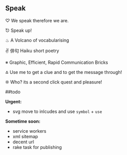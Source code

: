 ## Speak
♡ We speak therefore we are.

⎋ Speak up!

♨ A Volcano of vocabularising 

✌ 俳句 Haiku short poetry 

※ Graphic, Efficient, Rapid Communication Bricks 

⁂ Use me to get a clue and to get the message through!
 
❊ Who? its a second click quest and pleasure! 


##todo

**Urgent:**

- svg move to inlcudes and use `symbol` + `use`

**Sometime soon:**

- service workers
- xml sitemap
- decent url
- rake task for publishing 
